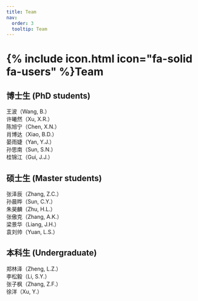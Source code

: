 ```yaml
---
title: Team
nav:
  order: 3
  tooltip: Team
---
```


# {% include icon.html icon="fa-solid fa-users" %}Team

## 博士生 (PhD students)

王波（Wang, B.）  
许曦然（Xu, X.R.）  
陈旭宁（Chen, X.N.）  
肖博达（Xiao, B.D.）  
晏雨婕（Yan, Y.J.）  
孙思南（Sun, S.N.）  
桂锦江（Gui, J.J.）  

## 硕士生 (Master students)

张泽辰（Zhang, Z.C.）  
孙晨晔（Sun, C.Y.）  
朱昊麟（Zhu, H.L.）  
张傲克（Zhang, A.K.）  
梁景华（Liang, J.H.）  
袁刘帅（Yuan, L.S.）  

## 本科生 (Undergraduate)

郑林泽（Zheng, L.Z.）  
李松毅（Li, S.Y.）  
张子枫（Zhang, Z.F.）  
徐洋（Xu, Y.）
